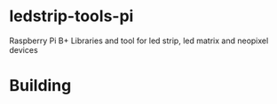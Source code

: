 # ledstrip-tools-pi
Raspberry Pi B+ Libraries and tool for led strip, led matrix and neopixel devices

Building
=====




